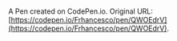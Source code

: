 # 

A Pen created on CodePen.io. Original URL: [https://codepen.io/Frhancesco/pen/QWOEdrV](https://codepen.io/Frhancesco/pen/QWOEdrV).


